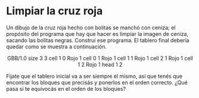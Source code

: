 # Limpiar la cruz roja

Un dibujo de la cruz roja hecho con bolitas se manchó con ceniza; el propósito del programa 
que hay que hacer es limpiar la imagen de ceniza, sacando las bolitas negras. 
Construí ese programa. El tablero final debería quedar como se muestra a continuación.

<center>
  <gs-board>
    GBB/1.0
    size 3 3
    cell 1 0 Rojo 1
    cell 0 1 Rojo 1
    cell 1 1 Rojo 1
    cell 2 1 Rojo 1
    cell 1 2 Rojo 1
    head 1 2
  </gs-board>
</center>

Fijate que el tablero inicial va a ser siempre el mismo, así que tenés que encontrar los bloques que precisás y ponerlos en el orden correcto.
¿Qué pasa si te equivocás en el orden de los bloques?

